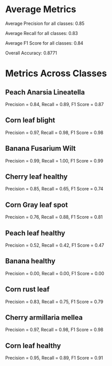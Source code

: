 # Average Metrics
Average Precision for all classes: 0.85

Average Recall for all classes: 0.83

Average F1 Score for all classes: 0.84

Overall Accuracy: 0.8771

# Metrics Across Classes
## Peach Anarsia Lineatella
Precision = 0.84, Recall = 0.89, F1 Score = 0.87
## Corn leaf blight
Precision = 0.97, Recall = 0.98, F1 Score = 0.98
## Banana Fusarium Wilt
Precision = 0.99, Recall = 1.00, F1 Score = 0.99
## Cherry leaf healthy
Precision = 0.85, Recall = 0.65, F1 Score = 0.74
## Corn Gray leaf spot
Precision = 0.76, Recall = 0.88, F1 Score = 0.81
## Peach leaf healthy
Precision = 0.52, Recall = 0.42, F1 Score = 0.47
## Banana healthy
Precision = 0.00, Recall = 0.00, F1 Score = 0.00
## Corn rust leaf
Precision = 0.83, Recall = 0.75, F1 Score = 0.79
## Cherry armillaria mellea
Precision = 0.97, Recall = 0.98, F1 Score = 0.98
## Corn leaf healthy
Precision = 0.95, Recall = 0.89, F1 Score = 0.91
